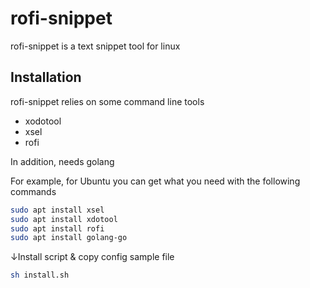 # rofi-snippet

rofi-snippet is a text snippet tool for linux

## Installation

rofi-snippet relies on some command line tools
- xodotool
- xsel
- rofi

In addition, needs golang

For example, for Ubuntu you can get what you need with the following commands

```bash
sudo apt install xsel
sudo apt install xdotool
sudo apt install rofi
sudo apt install golang-go
```

↓Install script & copy config sample file

```bash
sh install.sh
```

